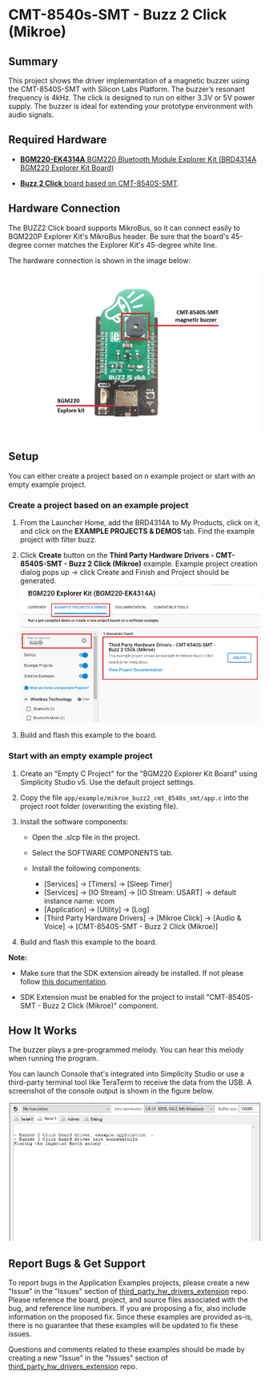 # CMT-8540s-SMT - Buzz 2 Click (Mikroe) #

## Summary ##

This project shows the driver implementation of a magnetic buzzer using the CMT-8540S-SMT with Silicon Labs Platform. The buzzer’s resonant frequency is 4kHz. The click is designed to run on either 3.3V or 5V power supply. The buzzer is ideal for extending your prototype environment with audio signals.

## Required Hardware ##

- [**BGM220-EK4314A** BGM220 Bluetooth Module Explorer Kit (BRD4314A BGM220 Explorer Kit Board)](https://www.silabs.com/development-tools/wireless/bluetooth/bgm220-explorer-kit)

- [**Buzz 2 Click** board based on CMT-8540S-SMT](https://www.mikroe.com/buzz-2-click).

## Hardware Connection ##

The BUZZ2 Click board supports MikroBus, so it can connect easily to BGM220P Explorer Kit's MikroBus header. Be sure that the board's 45-degree corner matches the Explorer Kit's 45-degree white line.

The hardware connection is shown in the image below:

![board](image/hardware_connection.png "Hardware connection")

## Setup ##

You can either create a project based on n example project or start with an empty example project.

### Create a project based on an example project ###

1. From the Launcher Home, add the BRD4314A to My Products, click on it, and click on the **EXAMPLE PROJECTS & DEMOS** tab. Find the example project with filter buzz.

2. Click **Create** button on the **Third Party Hardware Drivers - CMT-8540S-SMT - Buzz 2 Click (Mikroe)** example. Example project creation dialog pops up -> click Create and Finish and Project should be generated.
![Create_example](image/create_example.png)

3. Build and flash this example to the board.

### Start with an empty example project ###

1. Create an "Empty C Project" for the "BGM220 Explorer Kit Board" using Simplicity Studio v5. Use the default project settings.

2. Copy the file `app/example/mikroe_buzz2_cmt_8540s_smt/app.c` into the project root folder (overwriting the existing file).

3. Install the software components:

    - Open the .slcp file in the project.

    - Select the SOFTWARE COMPONENTS tab.

    - Install the following components:

        - [Services] → [Timers] → [Sleep Timer]
        - [Services] → [IO Stream] → [IO Stream: USART] → default instance name: vcom
        - [Application] → [Utility] → [Log]
        - [Third Party Hardware Drivers] → [Mikroe Click] → [Audio & Voice] → [CMT-8540S-SMT - Buzz 2 Click (Mikroe)]

4. Build and flash this example to the board.

**Note:**

- Make sure that the SDK extension already be installed. If not please follow [this documentation](https://github.com/SiliconLabs/third_party_hw_drivers_extension/blob/master/README.md#how-to-add-to-simplicity-studio-ide).

- SDK Extension must be enabled for the project to install "CMT-8540S-SMT - Buzz 2 Click (Mikroe)" component.

## How It Works ##

The buzzer plays a pre-programmed melody. You can hear this melody when running the program.

You can launch Console that's integrated into Simplicity Studio or use a third-party terminal tool like TeraTerm to receive the data from the USB. A screenshot of the console output is shown in the figure below.

![logging_screen](image/log.png)

## Report Bugs & Get Support ##

To report bugs in the Application Examples projects, please create a new "Issue" in the "Issues" section of [third_party_hw_drivers_extension](https://github.com/SiliconLabs/third_party_hw_drivers_extension) repo. Please reference the board, project, and source files associated with the bug, and reference line numbers. If you are proposing a fix, also include information on the proposed fix. Since these examples are provided as-is, there is no guarantee that these examples will be updated to fix these issues.

Questions and comments related to these examples should be made by creating a new "Issue" in the "Issues" section of [third_party_hw_drivers_extension](https://github.com/SiliconLabs/third_party_hw_drivers_extension) repo.
